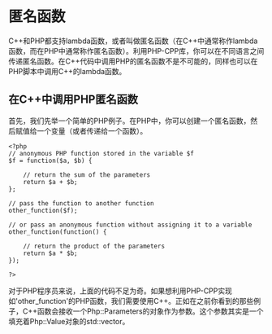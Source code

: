 # 匿名函数
C++和PHP都支持lambda函数，或者叫做匿名函数（在C++中通常称作lambda函数，而在PHP中通常称作匿名函数）。利用PHP-CPP库，你可以在不同语言之间传递匿名函数。在C++代码中调用PHP的匿名函数不是不可能的，同样也可以在PHP脚本中调用C++的lambda函数。

## 在C++中调用PHP匿名函数
首先，我们先举一个简单的PHP例子。在PHP中，你可以创建一个匿名函数，然后赋值给一个变量（或者传递给一个函数）。

```
<?php
// anonymous PHP function stored in the variable $f
$f = function($a, $b) {

    // return the sum of the parameters
    return $a + $b;
};

// pass the function to another function
other_function($f);

// or pass an anonymous function without assigning it to a variable
other_function(function() {

    // return the product of the parameters
    return $a * $b;
});

?>
```

对于PHP程序员来说，上面的代码不足为奇。如果想利用PHP-CPP实现如'other_function'的PHP函数，我们需要使用C++。正如在之前你看到的那些例子，C++函数会接收一个Php::Parameters的对象作为参数。这个参数其实是一个填充着Php::Value对象的std::vector。


















